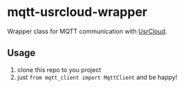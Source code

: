# mqtt-usrcloud-wrapper
Wrapper class for MQTT communication with [UsrCloud](http://cloud.usr.cn/).

## Usage
1. clone this repo to you project
2. just `from mqtt_client import MqttClient` and be happy!
